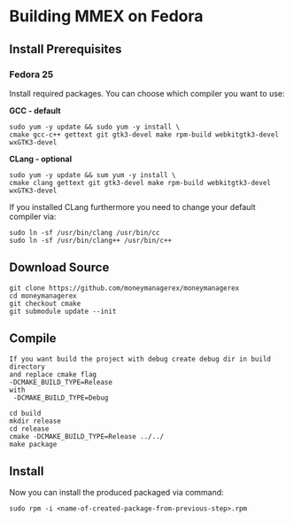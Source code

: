 # Building MMEX on Fedora

## Install Prerequisites

### Fedora 25
Install required packages. You can choose which compiler you want to use:

**GCC - default**

	sudo yum -y update && sudo yum -y install \
	cmake gcc-c++ gettext git gtk3-devel make rpm-build webkitgtk3-devel wxGTK3-devel

**CLang - optional**

    sudo yum -y update && sum yum -y install \
    cmake clang gettext git gtk3-devel make rpm-build webkitgtk3-devel wxGTK3-devel

If you installed CLang furthermore you need to change your default compiler via: 

    sudo ln -sf /usr/bin/clang /usr/bin/cc
    sudo ln -sf /usr/bin/clang++ /usr/bin/c++

## Download Source
	git clone https://github.com/moneymanagerex/moneymanagerex
	cd moneymanagerex
	git checkout cmake
	git submodule update --init
	
## Compile
    If you want build the project with debug create debug dir in build directory
    and replace cmake flag
    -DCMAKE_BUILD_TYPE=Release
    with
     -DCMAKE_BUILD_TYPE=Debug

    cd build
    mkdir release
    cd release
    cmake -DCMAKE_BUILD_TYPE=Release ../../
	make package
	
## Install
Now you can install the produced packaged via command:

    sudo rpm -i <name-of-created-package-from-previous-step>.rpm